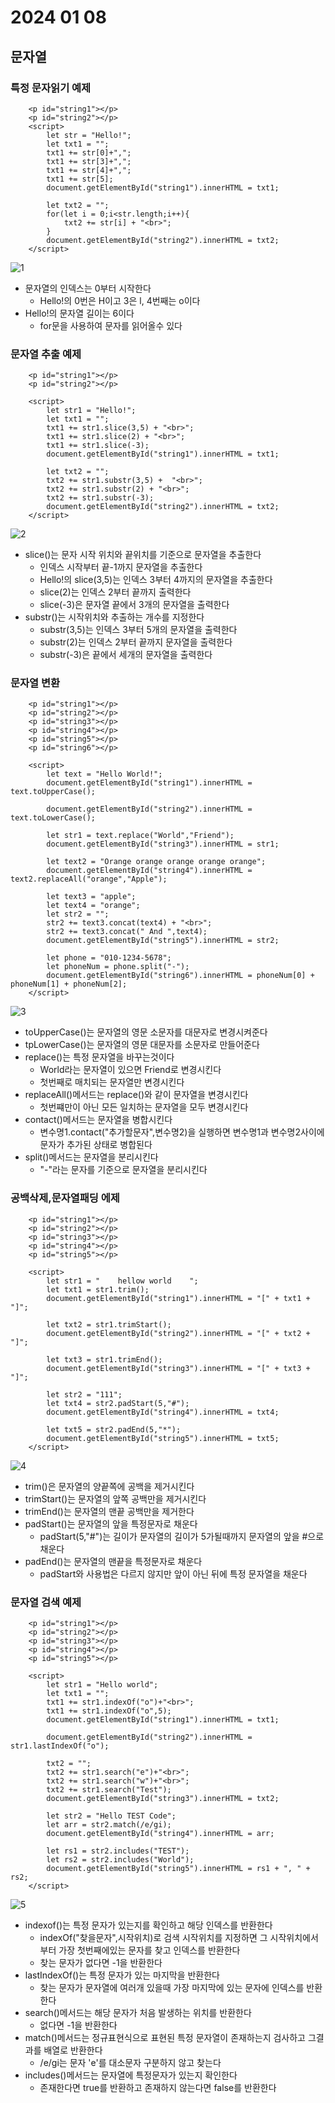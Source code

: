 # 2024 01 08
## 문자열
### 특정 문자읽기 예제
```
    <p id="string1"></p>
    <p id="string2"></p>
    <script>
        let str = "Hello!";
        let txt1 = "";
        txt1 += str[0]+",";
        txt1 += str[3]+",";
        txt1 += str[4]+",";
        txt1 += str[5];
        document.getElementById("string1").innerHTML = txt1;

        let txt2 = "";
        for(let i = 0;i<str.length;i++){
            txt2 += str[i] + "<br>";
        }
        document.getElementById("string2").innerHTML = txt2;
    </script>
```
![1](./images/24_0108/1.png)    
- 문자열의 인덱스는 0부터 시작한다
    - Hello!의 0번은 H이고 3은 l, 4번째는 o이다
- Hello!의 문자열 길이는 6이다
    - for문을 사용하여 문자를 읽어올수 있다

### 문자열 추출 예제
```
    <p id="string1"></p>
    <p id="string2"></p>

    <script>
        let str1 = "Hello!";
        let txt1 = "";
        txt1 += str1.slice(3,5) + "<br>";
        txt1 += str1.slice(2) + "<br>";
        txt1 += str1.slice(-3);
        document.getElementById("string1").innerHTML = txt1;

        let txt2 = "";
        txt2 += str1.substr(3,5) +  "<br>";
        txt2 += str1.substr(2) + "<br>";
        txt2 += str1.substr(-3);
        document.getElementById("string2").innerHTML = txt2;
    </script>
```
![2](./images/24_0108/2.png)    
- slice()는 문자 시작 위치와 끝위치를 기준으로 문자열을 추출한다
    - 인덱스 시작부터 끝-1까지 문자열을 추출한다
    - Hello!의 slice(3,5)는 인덱스 3부터 4까지의 문자열을 추출한다
    - slice(2)는 인덱스 2부터 끝까지 출력한다
    - slice(-3)은 문자열 끝에서 3개의 문자열을 출력한다
- substr()는 시작위치와 추출하는 개수를 지정한다
    - substr(3,5)는 인덱스 3부터 5개의 문자열을 출력한다
    - substr(2)는 인덱스 2부터 끝까지 문자열을 출력한다
    - substr(-3)은 끝에서 세개의 문자열을 출력한다

### 문자열 변환
```
    <p id="string1"></p>
    <p id="string2"></p>
    <p id="string3"></p>
    <p id="string4"></p>
    <p id="string5"></p>
    <p id="string6"></p>

    <script>
        let text = "Hello World!";
        document.getElementById("string1").innerHTML = text.toUpperCase();

        document.getElementById("string2").innerHTML = text.toLowerCase();

        let str1 = text.replace("World","Friend");
        document.getElementById("string3").innerHTML = str1;

        let text2 = "Orange orange orange orange orange";
        document.getElementById("string4").innerHTML = text2.replaceAll("orange","Apple");

        let text3 = "apple";
        let text4 = "orange";
        let str2 = "";
        str2 += text3.concat(text4) + "<br>";
        str2 += text3.concat(" And ",text4);
        document.getElementById("string5").innerHTML = str2;

        let phone = "010-1234-5678";
        let phoneNum = phone.split("-");
        document.getElementById("string6").innerHTML = phoneNum[0] + phoneNum[1] + phoneNum[2];
    </script>
```
![3](./images/24_0108/3.png)   
- toUpperCase()는 문자열의 영문 소문자를 대문자로 변경시켜준다
- tpLowerCase()는 문자열의 영문 대문자를 소문자로 만들어준다
- replace()는 특정 문자열을 바꾸는것이다
    - World라는 문자열이 있으면 Friend로 변경시킨다
    - 첫번째로 매치되는 문자열만 변경시킨다
- replaceAll()메서드는 replace()와 같이 문자열을 변경시킨다
    - 첫번쨰만이 아닌 모든 일치하는 문자열을 모두 변경시킨다
- contact()메서드는 문자열을 병합시킨다
    - 변수명1.contact("추가할문자",변수명2)을 실행하면 변수명1과 변수명2사이에 문자가 추가된 상태로 병합된다
- split()메서드는 문자열을 분리시킨다
    - "-"라는 문자를 기준으로 문자열을 분리시킨다

### 공백삭제,문자열패딩 에제
```
    <p id="string1"></p>
    <p id="string2"></p>
    <p id="string3"></p>
    <p id="string4"></p>
    <p id="string5"></p>

    <script>
        let str1 = "    hellow world    ";
        let txt1 = str1.trim();
        document.getElementById("string1").innerHTML = "[" + txt1 + "]";

        let txt2 = str1.trimStart();
        document.getElementById("string2").innerHTML = "[" + txt2 + "]";

        let txt3 = str1.trimEnd();
        document.getElementById("string3").innerHTML = "[" + txt3 + "]";

        let str2 = "111";
        let txt4 = str2.padStart(5,"#");
        document.getElementById("string4").innerHTML = txt4;

        let txt5 = str2.padEnd(5,"*");
        document.getElementById("string5").innerHTML = txt5;
    </script>
```
![4](./images/24_0108/4.png)   
- trim()은 문자열의 양끝쪽에 공백을 제거시킨다
- trimStart()는 문자열의 앞쪽 공백만을 제거시킨다
- trimEnd()는 문자열의 맨끝 공백만을 제거한다
- padStart()는 문자열의 앞을 특정문자로 채운다
    - padStart(5,"#")는 길이가 문자열의 길이가 5가될때까지 문자열의 앞을 #으로 채운다
- padEnd()는 문자열의 맨끝을 특정문자로 채운다
    - padStart와 사용법은 다르지 않지만 앞이 아닌 뒤에 특정 문자열을 채운다

### 문자열 검색 예제
```
    <p id="string1"></p>
    <p id="string2"></p>
    <p id="string3"></p>
    <p id="string4"></p>
    <p id="string5"></p>

    <script>
        let str1 = "Hello world";
        let txt1 = "";
        txt1 += str1.indexOf("o")+"<br>";
        txt1 += str1.indexOf("o",5);
        document.getElementById("string1").innerHTML = txt1;

        document.getElementById("string2").innerHTML = str1.lastIndexOf("o");

        txt2 = "";
        txt2 += str1.search("e")+"<br>";
        txt2 += str1.search("w")+"<br>";
        txt2 += str1.search("Test");
        document.getElementById("string3").innerHTML = txt2;

        let str2 = "Hello TEST Code";
        let arr = str2.match(/e/gi);
        document.getElementById("string4").innerHTML = arr;

        let rs1 = str2.includes("TEST");
        let rs2 = str2.includes("World");
        document.getElementById("string5").innerHTML = rs1 + ", " + rs2;
    </script>
```
![5](./images/24_0108/5.png)   
- indexof()는 특정 문자가 있는지를 확인하고 해당 인덱스를 반환한다
    - indexOf("찾을문자",시작위치)로 검색 시작위치를 지정하면 그 시작위치에서부터 가장 첫번째에있는 문자를 찾고 인덱스를 반환한다
    - 찾는 문자가 없다면 -1을 반환한다
- lastIndexOf()는 특정 문자가 있는 마지막을 반환한다
    - 찾는 문자가 문자열에 여러개 있을때 가장 마지막에 있는 문자에 인덱스를 반환한다
- search()메서드는 해당 문자가 처음 발생하는 위치를 반환한다
    - 없다면 -1을 반환한다
- match()메서드는 정규표현식으로 표현된 특정 문자열이 존재하는지 검사하고 그결과를 배열로 반환한다
    - /e/gi는 문자 'e'를 대소문자 구분하지 않고 찾는다
- includes()메서드는 문자열에 특정문자가 있는지 확인한다
    - 존재한다면 true를 반환하고 존재하지 않는다면 false를 반환한다